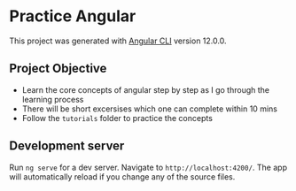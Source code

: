 # Practice Angular

This project was generated with [Angular CLI](https://github.com/angular/angular-cli) version 12.0.0.

## Project Objective
- Learn the core concepts of angular step by step as I go through the learning process
- There will be short excersises which one can complete within 10 mins
- Follow the `tutorials` folder to practice the concepts

## Development server

Run `ng serve` for a dev server. Navigate to `http://localhost:4200/`. The app will automatically reload if you change any of the source files.
